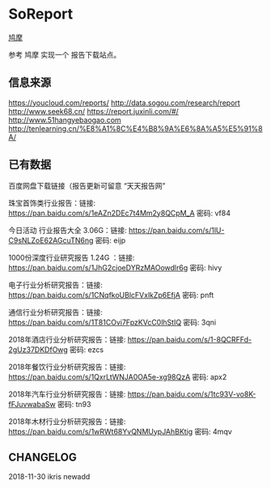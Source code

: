 # SoReport

[鸠摩](https://www.jiumodiary.com/)

参考 鸠摩 实现一个 报告下载站点。

## 信息来源

https://youcloud.com/reports/
http://data.sogou.com/research/report
http://www.seek68.cn/
https://report.juxinli.com/#/
http://www.51hangyebaogao.com
http://tenlearning.cn/%E8%A1%8C%E4%B8%9A%E6%8A%A5%E5%91%8A/

## 已有数据
百度网盘下载链接（报告更新可留意 “天天报告网”

珠宝首饰类行业报告：链接: https://pan.baidu.com/s/1eAZn2DEc7t4Mm2y8QCpM_A 密码: vf84

今日活动 行业报告大全 3.06G：链接: https://pan.baidu.com/s/1lU-C9sNLZoE62AGcuTN6ng 密码: eijp

1000份深度行业研究报告 1.24G ：链接: https://pan.baidu.com/s/1JhG2cjoeDYRzMAOowdlr6g 密码: hivy

电子行业分析研究报告：链接: https://pan.baidu.com/s/1CNqfkoUBlcFVxlkZp6EfjA 密码: pnft

通信行业分析研究报告：链接: https://pan.baidu.com/s/1T81COvi7FpzKVcC0lhStIQ 密码: 3qni

2018年酒店行业分析研究报告：链接: https://pan.baidu.com/s/1-8QCRFFd-2gUz37DKDfOwg 密码: ezcs

2018年餐饮行业分析研究报告：链接: https://pan.baidu.com/s/1QxrLtWNJA0OA5e-xg98QzA 密码: apx2

2018年汽车行业分析研究报告：链接: https://pan.baidu.com/s/1tc93V-vo8K-fFJuvwabaSw 密码: tn93

2018年木材行业分析研究报告：链接: https://pan.baidu.com/s/1wRWt68YvQNMUypJAhBKtig 密码: 4mqv



## CHANGELOG
2018-11-30 ikris newadd
